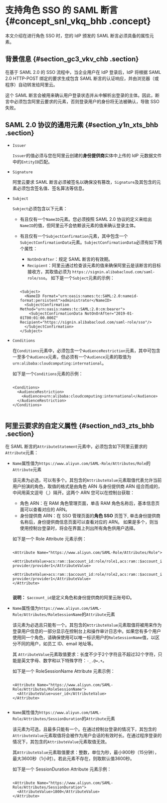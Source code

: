 # 支持角色 SSO 的 SAML 断言 {#concept_snl_vkq_bhb .concept}

本文介绍在进行角色 SSO 时，您的 IdP 颁发的 SAML 断言必须具备的属性元素。

## 背景信息 {#section_gc3_vkv_chb .section}

在基于 SAML 2.0 的 SSO 流程中，当企业用户在 IdP 登录后，IdP 将根据 SAML 2.0 HTTP-POST 绑定的要求生成包含 SAML 断言的认证响应，并由浏览器（或程序）自动转发给阿里云。

这个 SAML 断言会被用来确认用户登录状态并从中解析出登录的主体。因此，断言中必须包含阿里云要求的元素，否则登录用户的身份将无法被确认，导致 SSO 失败。

## SAML 2.0 协议的通用元素 {#section_y1n_xts_bhb .section}

-   `Issuer` 

    `Issuer`的值必须与您在阿里云创建的**身份提供商**实体中上传的 IdP 元数据文件中的`EntityID`匹配。

-   `Signature` 

    阿里云要求 SAML 断言必须被签名以确保没有篡改，`Signature`及其包含的元素必须包含签名值、签名算法等信息。

-   `Subject` 

    `Subject`必须包含以下元素：

    -   有且仅有一个`NameID`元素。您必须按照 SAML 2.0 协议的定义来给出`NameID`的值，但阿里云不会依赖该元素的值来确认登录主体。
    -   有且仅有一个`SubjectConfirmation`元素，其中包含一个`SubjectConfirmationData`元素。`SubjectConfirmationData`必须有如下两个属性：

        -   `NotOnOrAfter`：规定 SAML 断言的有效期。
        -   `Recipient`：阿里云通过检查该元素的值来确保阿里云是该断言的目标接收方，其取值必须为 `https://signin.alibabacloud.com/saml-role/sso`。
        如下是一个`Subject`元素的示例：

        ``` {#codeblock_2me_e4i_zw7}
        
        <Subject>
          <NameID Format="urn:oasis:names:tc:SAML:2.0:nameid-format:persistent">administrator</NameID>        
          <SubjectConfirmation Method="urn:oasis:names:tc:SAML:2.0:cm:bearer">   
            <SubjectConfirmationData NotOnOrAfter="2019-01-01T00:01:00.000Z" Recipient="https://signin.alibabacloud.com/saml-role/sso"/>    
          </SubjectConfirmation>
        </Subject>
        ```

-   `Conditions` 

    在`Conditions`元素中，必须包含一个`AudienceRestriction`元素，其中可包含一至多个`Audience`元素，但必须有一个`Audience`元素的取值为 `urn:alibaba:cloudcomputing:international`。

    如下是一个`Conditions`元素的示例：

    ``` {#codeblock_ho4_87f_8w7}
    
    <Conditions>
      <AudienceRestriction>
        <Audience>urn:alibaba:cloudcomputing:international</Audience>
      </AudienceRestriction>
    </Conditions>
    					
    ```


## 阿里云要求的自定义属性 {#section_nd3_zts_bhb .section}

在 SAML 断言的`AttributeStatement`元素中，必须包含如下阿里云要求的`Attribute`元素：

-   `Name`属性值为`https://www.aliyun.com/SAML-Role/Attributes/Role`的`Attribute`元素

    该元素为必选，可以有多个。其包含的`AttributeValue`元素取值代表允许当前用户扮演的角色，取值的格式是由角色 ARN 与身份提供商 ARN 组合而成的，中间用英文逗号（,）隔开。这两个 ARN 您可以在控制台获取：

    -   角色 ARN：在 RAM 角色管理页面，单击 RAM 角色名称后，基本信息页面可以查看对应的 ARN。
    -   身份提供商 ARN：在 SSO 管理页面的**角色 SSO** 页签下, 单击身份提供商名称后，身份提供商信息页面可以查看对应的 ARN。
    如果是多个，则当使用控制台登录时，将会在界面上列出所有角色供用户选择。

    如下是一个 Role Attribute 元素示例：

    ``` {#codeblock_w0r_hhp_nnt}
    
    <Attribute Name="https://www.aliyun.com/SAML-Role/Attributes/Role">      
      <AttributeValue>acs:ram::$account_id:role/role1,acs:ram::$account_id:saml-provider/provider1</AttributeValue>
      <AttributeValue>acs:ram::$account_id:role/role2,acs:ram::$account_id:saml-provider/provider1</AttributeValue>
    </Attribute>
    						
    ```

    **说明：** `$account_id`是定义角色和身份提供商的阿里云账号ID。

-   `Name`属性值为`https://www.aliyun.com/SAML-Role/Attributes/RoleSessionName`的`Attribute`元素

    该元素为必选且只能有一个。其包含的`AttributeValue`元素取值将被用来作为登录用户信息的一部分显示在控制台上和操作审计日志中。如果您有多个用户使用同一个角色，请确保使用可以唯一标识用户的`RoleSessionName`值，以区分不同的用户，如员工 ID、email 地址等。

    其 `AttributeValue`元素取值要求：长度不少于2个字符且不超过32个字符，只能是英文字母、数字和以下特殊字符：`-_.@=,+`。

    如下是一个 RoleSessionName Attribute 元素示例：

    ``` {#codeblock_9kc_yol_cj4}
    
    <Attribute Name="https://www.aliyun.com/SAML-Role/Attributes/RoleSessionName">
      <AttributeValue>user_id</AttributeValue>
    </Attribute>
    						
    ```

-   `Name`属性值为`https://www.aliyun.com/SAML-Role/Attributes/SessionDuration`的`Attribute`元素

    该元素为可选，且最多只能有一个。在通过控制台登录的情况下，其包含的`AttributeValue`元素取值将会被作为用户会话的有效时长。在通过程序登录的情况下，其包含的`AttributeValue`元素取值无效。

    其`AttributeValue`元素取值要求：整数，单位为秒，最小900秒（15分钟），最大3600秒（1小时）。若此元素不存在，则取默认值3600秒。

    如下是一个 SessionDuration Attribute 元素示例：

    ``` {#codeblock_n12_jtv_4zt}
    
    <Attribute Name="https://www.aliyun.com/SAML-Role/Attributes/SessionDuration">
      <AttributeValue>1800</AttributeValue>
    </Attribute>
    						
    ```


